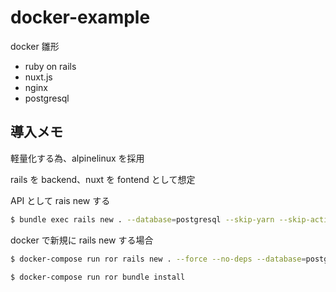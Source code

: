 # docker-example

docker 雛形

- ruby on rails
- nuxt.js
- nginx
- postgresql

## 導入メモ

軽量化する為、alpinelinux を採用

rails を backend、nuxt を fontend として想定

API として rais new する

```bash
$ bundle exec rails new . --database=postgresql --skip-yarn --skip-action-mailer --skip-active-storage --skip-action-cable --skip-sprockets --skip-javascript --skip-turbolinks --skip-test --api --skip-bundle
```

docker で新規に rails new する場合

```bash
$ docker-compose run ror rails new . --force --no-deps --database=postgresql --skip-yarn --skip-action-mailer --skip-active-storage --skip-action-cable --skip-sprockets --skip-javascript --skip-turbolinks --skip-test --api --skip-bundle

$ docker-compose run ror bundle install
```
